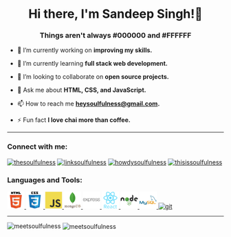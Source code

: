 <h1 align="center">Hi there, I'm Sandeep Singh!👋</h1>
<h3 align="center">Things aren't always #000000 and #FFFFFF</h3> 

- 🔭 I’m currently working on **improving my skills.**

- 🌱 I’m currently learning **full stack web development.**

- 🤝 I’m looking to collaborate on **open source projects.**

- 💬 Ask me about **HTML, CSS, and JavaScript.**

- 📫 How to reach me **heysoulfulness@gmail.com.**

- ⚡ Fun fact **I love chai more than coffee.**
<hr>
<h3 align="left">Connect with me:</h3>
<p align="left">
<a href="https://twitter.com/thesoulfulness" target="blank"><img align="center" src="https://cdn.jsdelivr.net/npm/simple-icons@3.0.1/icons/twitter.svg" alt="thesoulfulness" height="30" width="40" /></a>
<a href="https://linkedin.com/in/linksoulfulness" target="blank"><img align="center" src="https://cdn.jsdelivr.net/npm/simple-icons@3.0.1/icons/linkedin.svg" alt="linksoulfulness" height="30" width="40" /></a>
<a href="https://fb.com/howdysoulfulness" target="blank"><img align="center" src="https://cdn.jsdelivr.net/npm/simple-icons@3.0.1/icons/facebook.svg" alt="howdysoulfulness" height="30" width="40" /></a>
<a href="https://instagram.com/thisissoulfulness" target="blank"><img align="center" src="https://cdn.jsdelivr.net/npm/simple-icons@3.0.1/icons/instagram.svg" alt="thisissoulfulness" height="30" width="40" /></a>
</p>

<h3 align="left">Languages and Tools:</h3>
<a href="https://www.w3.org/html/" target="_blank"> <img src="https://raw.githubusercontent.com/devicons/devicon/master/icons/html5/html5-original-wordmark.svg" alt="html5" width="40" height="40"/> <a href="https://www.w3schools.com/css/" target="_blank"> <img src="https://raw.githubusercontent.com/devicons/devicon/master/icons/css3/css3-original-wordmark.svg" alt="css3" width="40" height="40"/> </a> <a href="https://developer.mozilla.org/en-US/docs/Web/JavaScript" target="_blank"> <img src="https://raw.githubusercontent.com/devicons/devicon/master/icons/javascript/javascript-original.svg" alt="javascript" width="40" height="40"/> </a> <a href="https://www.mongodb.com/" target="_blank"> <img src="https://raw.githubusercontent.com/devicons/devicon/master/icons/mongodb/mongodb-original-wordmark.svg" alt="mongodb" width="40" height="40"/> </a> </a> <a href="https://expressjs.com" target="_blank"> <img src="https://raw.githubusercontent.com/devicons/devicon/master/icons/express/express-original-wordmark.svg" alt="express" width="40" height="40"/> </a><a href="https://reactjs.org/" target="_blank"> <img src="https://raw.githubusercontent.com/devicons/devicon/master/icons/react/react-original-wordmark.svg" alt="react" width="40" height="40"/>   <a href="https://nodejs.org" target="_blank"> <img src="https://raw.githubusercontent.com/devicons/devicon/master/icons/nodejs/nodejs-original-wordmark.svg" alt="nodejs" width="40" height="40"/> </a> <a href="https://www.mysql.com/" target="_blank"> <img src="https://raw.githubusercontent.com/devicons/devicon/master/icons/mysql/mysql-original-wordmark.svg" alt="mysql" width="40" height="40"/> </a><a href="https://git-scm.com/" target="_blank"> <img src="https://www.vectorlogo.zone/logos/git-scm/git-scm-icon.svg" alt="git" width="40" height="40"/></a> 
<hr>
<p><img align="left" src="https://github-readme-stats.vercel.app/api/top-langs?username=meetsoulfulness&show_icons=true&locale=en&layout=compact" alt="meetsoulfulness" /></p>

<p>&nbsp;<img align="center" src="https://github-readme-stats.vercel.app/api?username=meetsoulfulness&show_icons=true&locale=en" alt="meetsoulfulness" /></p>
